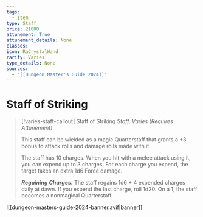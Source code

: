 ```yaml
---
tags:
  - Item
type: Staff
price: 21000
attunement: True
attunement_details: None
classes:
icon: RaCrystalWand
rarity: Varies
type_details: None
sources: 
  - "[[Dungeon Master's Guide 2024]]"
---
```

# Staff of Striking
>[!varies-staff-callout] Staff of Striking
>_Staff, Varies (Requires Attunement)_
>
>This staff can be wielded as a magic Quarterstaff that grants a +3 bonus to attack rolls and damage rolls made with it.
>
>The staff has 10 charges. When you hit with a melee attack using it, you can expend up to 3 charges. For each charge you expend, the target takes an extra 1d6 Force damage.
>
>**_Regaining Charges._** The staff regains 1d6 + 4 expended charges daily at dawn. If you expend the last charge, roll 1d20. On a 1, the staff becomes a nonmagical Quarterstaff.
>


![[dungeon-masters-guide-2024-banner.avif|banner]]